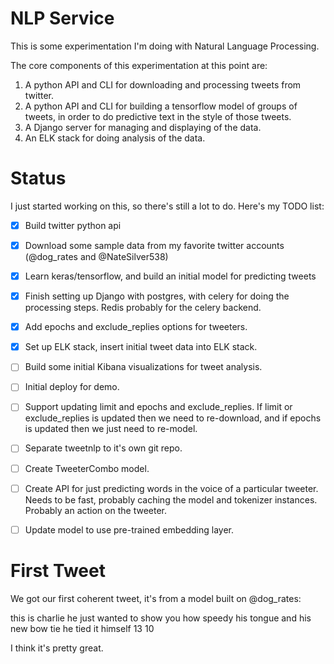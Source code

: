 # NLP Service
This is some experimentation I'm doing with Natural Language Processing.

The core components of this experimentation at this point are:
  1. A python API and CLI for downloading and processing tweets from twitter.
  2. A python API and CLI for building a tensorflow model of groups
     of tweets, in order to do predictive text in the style of those tweets.
  3. A Django server for managing and displaying of the data.
  4. An ELK stack for doing analysis of the data.
  
  
# Status
I just started working on this, so there's still a lot to do. 
Here's my TODO list:
  - [x] Build twitter python api
  - [x] Download some sample data from my favorite twitter 
  accounts (@dog_rates and @NateSilver538)
  - [x] Learn keras/tensorflow, and build an initial model 
  for predicting tweets
  - [x] Finish setting up Django with postgres, with celery 
  for doing the processing steps.  Redis probably for the celery
  backend.
  - [x] Add epochs and exclude_replies options for tweeters.
  - [x] Set up ELK stack, insert initial tweet data into ELK stack.
  - [ ] Build some initial Kibana visualizations for tweet analysis.
  - [ ] Initial deploy for demo.
  - [ ] Support updating limit and epochs and exclude_replies. 
  If limit or exclude_replies is updated then we need to re-download, 
  and if epochs is updated then we just need to re-model.
  - [ ] Separate tweetnlp to it's own git repo.
  - [ ] Create TweeterCombo model.
  - [ ] Create API for just predicting words in the voice of a particular
  tweeter.  Needs to be fast, probably caching the model and tokenizer 
  instances.  Probably an action on the tweeter.
  - [ ] Update model to use pre-trained embedding layer.
  
  
# First Tweet
We got our first coherent tweet, it's from a model built on @dog_rates:

this is charlie he just wanted to show you how speedy 
his tongue and his new bow tie he tied it himself 13 10

I think it's pretty great.